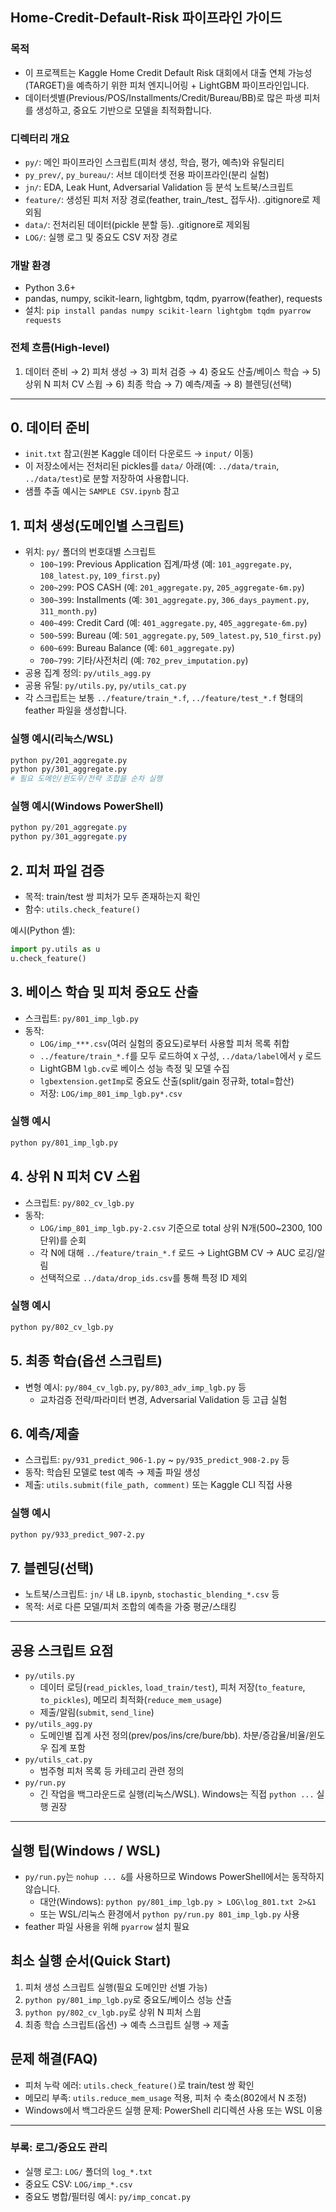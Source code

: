 ## Home-Credit-Default-Risk 파이프라인 가이드

### 목적
- 이 프로젝트는 Kaggle Home Credit Default Risk 대회에서 대출 연체 가능성(TARGET)을 예측하기 위한 피처 엔지니어링 + LightGBM 파이프라인입니다.
- 데이터셋별(Previous/POS/Installments/Credit/Bureau/BB)로 많은 파생 피처를 생성하고, 중요도 기반으로 모델을 최적화합니다.

### 디렉터리 개요
- `py/`: 메인 파이프라인 스크립트(피처 생성, 학습, 평가, 예측)와 유틸리티
- `py_prev/`, `py_bureau/`: 서브 데이터셋 전용 파이프라인(분리 실험)
- `jn/`: EDA, Leak Hunt, Adversarial Validation 등 분석 노트북/스크립트
- `feature/`: 생성된 피처 저장 경로(feather, train_/test_ 접두사). .gitignore로 제외됨
- `data/`: 전처리된 데이터(pickle 분할 등). .gitignore로 제외됨
- `LOG/`: 실행 로그 및 중요도 CSV 저장 경로

### 개발 환경
- Python 3.6+
- pandas, numpy, scikit-learn, lightgbm, tqdm, pyarrow(feather), requests
- 설치: `pip install pandas numpy scikit-learn lightgbm tqdm pyarrow requests`

### 전체 흐름(High-level)
1) 데이터 준비 → 2) 피처 생성 → 3) 피처 검증 → 4) 중요도 산출/베이스 학습 → 5) 상위 N 피처 CV 스윕 → 6) 최종 학습 → 7) 예측/제출 → 8) 블렌딩(선택)

---

## 0. 데이터 준비
- `init.txt` 참고(원본 Kaggle 데이터 다운로드 → `input/` 이동)
- 이 저장소에서는 전처리된 pickles를 `data/` 아래(예: `../data/train`, `../data/test`)로 분할 저장하여 사용합니다.
- 샘플 추출 예시는 `SAMPLE CSV.ipynb` 참고

## 1. 피처 생성(도메인별 스크립트)
- 위치: `py/` 폴더의 번호대별 스크립트
  - `100~199`: Previous Application 집계/파생 (예: `101_aggregate.py`, `108_latest.py`, `109_first.py`)
  - `200~299`: POS CASH (예: `201_aggregate.py`, `205_aggregate-6m.py`)
  - `300~399`: Installments (예: `301_aggregate.py`, `306_days_payment.py`, `311_month.py`)
  - `400~499`: Credit Card (예: `401_aggregate.py`, `405_aggregate-6m.py`)
  - `500~599`: Bureau (예: `501_aggregate.py`, `509_latest.py`, `510_first.py`)
  - `600~699`: Bureau Balance (예: `601_aggregate.py`)
  - `700~799`: 기타/사전처리 (예: `702_prev_imputation.py`)
- 공용 집계 정의: `py/utils_agg.py`
- 공용 유틸: `py/utils.py`, `py/utils_cat.py`
- 각 스크립트는 보통 `../feature/train_*.f`, `../feature/test_*.f` 형태의 feather 파일을 생성합니다.

### 실행 예시(리눅스/WSL)
```bash
python py/201_aggregate.py
python py/301_aggregate.py
# 필요 도메인/윈도우/전략 조합을 순차 실행
```

### 실행 예시(Windows PowerShell)
```powershell
python py/201_aggregate.py
python py/301_aggregate.py
```

## 2. 피처 파일 검증
- 목적: train/test 쌍 피처가 모두 존재하는지 확인
- 함수: `utils.check_feature()`

예시(Python 셸):
```python
import py.utils as u
u.check_feature()
```

## 3. 베이스 학습 및 피처 중요도 산출
- 스크립트: `py/801_imp_lgb.py`
- 동작:
  - `LOG/imp_***.csv`(여러 실험의 중요도)로부터 사용할 피처 목록 취합
  - `../feature/train_*.f`를 모두 로드하여 `X` 구성, `../data/label`에서 `y` 로드
  - LightGBM `lgb.cv`로 베이스 성능 측정 및 모델 수집
  - `lgbextension.getImp`로 중요도 산출(split/gain 정규화, total=합산)
  - 저장: `LOG/imp_801_imp_lgb.py*.csv`

### 실행 예시
```bash
python py/801_imp_lgb.py
```

## 4. 상위 N 피처 CV 스윕
- 스크립트: `py/802_cv_lgb.py`
- 동작:
  - `LOG/imp_801_imp_lgb.py-2.csv` 기준으로 total 상위 N개(500~2300, 100단위)를 순회
  - 각 N에 대해 `../feature/train_*.f` 로드 → LightGBM CV → AUC 로깅/알림
  - 선택적으로 `../data/drop_ids.csv`를 통해 특정 ID 제외

### 실행 예시
```bash
python py/802_cv_lgb.py
```

## 5. 최종 학습(옵션 스크립트)
- 변형 예시: `py/804_cv_lgb.py`, `py/803_adv_imp_lgb.py` 등
  - 교차검증 전략/파라미터 변경, Adversarial Validation 등 고급 실험

## 6. 예측/제출
- 스크립트: `py/931_predict_906-1.py` ~ `py/935_predict_908-2.py` 등
- 동작: 학습된 모델로 test 예측 → 제출 파일 생성
- 제출: `utils.submit(file_path, comment)` 또는 Kaggle CLI 직접 사용

### 실행 예시
```bash
python py/933_predict_907-2.py
```

## 7. 블렌딩(선택)
- 노트북/스크립트: `jn/` 내 `LB.ipynb`, `stochastic_blending_*.csv` 등
- 목적: 서로 다른 모델/피처 조합의 예측을 가중 평균/스태킹

---

## 공용 스크립트 요점
- `py/utils.py`
  - 데이터 로딩(`read_pickles`, `load_train/test`), 피처 저장(`to_feature`, `to_pickles`), 메모리 최적화(`reduce_mem_usage`)
  - 제출/알림(`submit`, `send_line`)
- `py/utils_agg.py`
  - 도메인별 집계 사전 정의(prev/pos/ins/cre/bure/bb). 차분/증감율/비율/윈도우 집계 포함
- `py/utils_cat.py`
  - 범주형 피처 목록 등 카테고리 관련 정의
- `py/run.py`
  - 긴 작업을 백그라운드로 실행(리눅스/WSL). Windows는 직접 `python ...` 실행 권장

---

## 실행 팁(Windows / WSL)
- `py/run.py`는 `nohup ... &`를 사용하므로 Windows PowerShell에서는 동작하지 않습니다.
  - 대안(Windows): `python py/801_imp_lgb.py > LOG\log_801.txt 2>&1`
  - 또는 WSL/리눅스 환경에서 `python py/run.py 801_imp_lgb.py` 사용
- feather 파일 사용을 위해 `pyarrow` 설치 필요

## 최소 실행 순서(Quick Start)
1) 피처 생성 스크립트 실행(필요 도메인만 선별 가능)
2) `python py/801_imp_lgb.py`로 중요도/베이스 성능 산출
3) `python py/802_cv_lgb.py`로 상위 N 피처 스윕
4) 최종 학습 스크립트(옵션) → 예측 스크립트 실행 → 제출

## 문제 해결(FAQ)
- 피처 누락 에러: `utils.check_feature()`로 train/test 쌍 확인
- 메모리 부족: `utils.reduce_mem_usage` 적용, 피처 수 축소(802에서 N 조정)
- Windows에서 백그라운드 실행 문제: PowerShell 리디렉션 사용 또는 WSL 이용

---

### 부록: 로그/중요도 관리
- 실행 로그: `LOG/` 폴더의 `log_*.txt`
- 중요도 CSV: `LOG/imp_*.csv`
- 중요도 병합/필터링 예시: `py/imp_concat.py` 